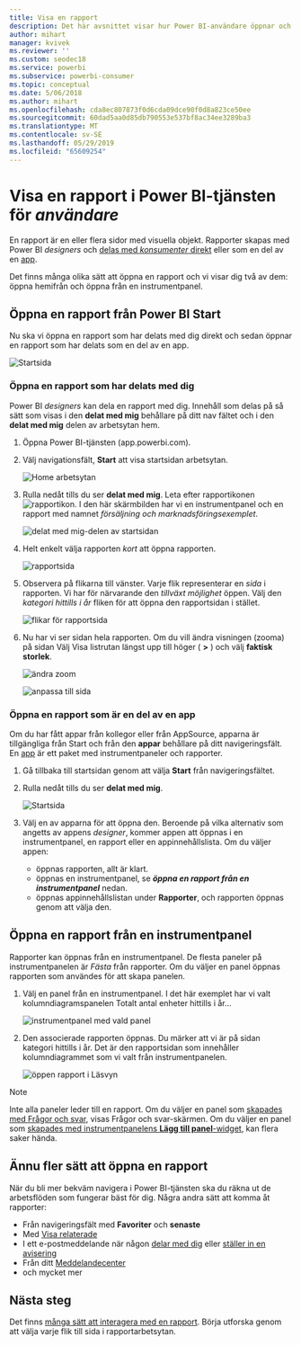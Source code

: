 ```yaml
---
title: Visa en rapport
description: Det här avsnittet visar hur Power BI-användare öppnar och visar en Power BI-rapport.
author: mihart
manager: kvivek
ms.reviewer: ''
ms.custom: seodec18
ms.service: powerbi
ms.subservice: powerbi-consumer
ms.topic: conceptual
ms.date: 5/06/2018
ms.author: mihart
ms.openlocfilehash: cda8ec807873f0d6cda09dce90f0d8a823ce50ee
ms.sourcegitcommit: 60dad5aa0d85db790553e537bf8ac34ee3289ba3
ms.translationtype: MT
ms.contentlocale: sv-SE
ms.lasthandoff: 05/29/2019
ms.locfileid: "65609254"
---
```

# <a name="view-a-report-in-power-bi-service-for-consumers"></a>Visa en rapport i Power BI-tjänsten för *användare*
En rapport är en eller flera sidor med visuella objekt. Rapporter skapas med Power BI *designers* och [delas med *konsumenter* direkt](end-user-shared-with-me.md) eller som en del av en [app](end-user-apps.md). 

Det finns många olika sätt att öppna en rapport och vi visar dig två av dem: öppna hemifrån och öppna från en instrumentpanel. 

<!-- add art-->


## <a name="open-a-report-from-power-bi-home"></a>Öppna en rapport från Power BI Start
Nu ska vi öppna en rapport som har delats med dig direkt och sedan öppnar en rapport som har delats som en del av en app.

   ![Startsida](./media/end-user-report-open/power-bi-home.png)

### <a name="open-a-report-that-has-been-shared-with-you"></a>Öppna en rapport som har delats med dig
Power BI *designers* kan dela en rapport med dig. Innehåll som delas på så sätt som visas i den **delat med mig** behållare på ditt nav fältet och i den **delat med mig** delen av arbetsytan hem.

1. Öppna Power BI-tjänsten (app.powerbi.com).

2. Välj navigationsfält, **Start** att visa startsidan arbetsytan.  

   ![Home arbetsytan](./media/end-user-report-open/power-bi-select-home-new.png)
   
3. Rulla nedåt tills du ser **delat med mig**. Leta efter rapportikonen ![rapportikon](./media/end-user-report-open/power-bi-report-icon.png). I den här skärmbilden har vi en instrumentpanel och en rapport med namnet *försäljning och marknadsföringsexemplet*. 
   
   ![delat med mig-delen av startsidan](./media/end-user-report-open/power-bi-shared-new.png)

4. Helt enkelt välja rapporten *kort* att öppna rapporten.

   ![rapportsida](./media/end-user-report-open/power-bi-filter-pane.png)

5. Observera på flikarna till vänster.  Varje flik representerar en *sida* i rapporten. Vi har för närvarande den *tillväxt möjlighet* öppen. Välj den *kategori hittills i år* fliken för att öppna den rapportsidan i stället. 

   ![flikar för rapportsida](./media/end-user-report-open/power-bi-tab-new.png)

6. Nu har vi ser sidan hela rapporten. Om du vill ändra visningen (zooma) på sidan Välj Visa listrutan längst upp till höger ( **>** ) och välj **faktisk storlek**.

   ![ändra zoom](./media/end-user-report-open/power-bi-fit-new.png)

   ![anpassa till sida](./media/end-user-report-open/power-bi-actual-size.png)

### <a name="open-a-report-that-is-part-of-an-app"></a>Öppna en rapport som är en del av en app
Om du har fått appar från kollegor eller från AppSource, apparna är tillgängliga från Start och från den **appar** behållare på ditt navigeringsfält. En [app](end-user-apps.md) är ett paket med instrumentpaneler och rapporter.

1. Gå tillbaka till startsidan genom att välja **Start** från navigeringsfältet.

7. Rulla nedåt tills du ser **delat med mig**.

   ![Startsida](./media/end-user-report-open/power-bi-my-apps.png)

8. Välj en av apparna för att öppna den. Beroende på vilka alternativ som angetts av appens *designer*, kommer appen att öppnas i en instrumentpanel, en rapport eller en appinnehållslista. Om du väljer appen:
    - öppnas rapporten, allt är klart.
    - öppnas en instrumentpanel, se ***öppna en rapport från en instrumentpanel*** nedan.
    - öppnas appinnehållslistan under **Rapporter**, och rapporten öppnas genom att välja den.


## <a name="open-a-report-from-a-dashboard"></a>Öppna en rapport från en instrumentpanel
Rapporter kan öppnas från en instrumentpanel. De flesta paneler på instrumentpanelen är *Fästa* från rapporter. Om du väljer en panel öppnas rapporten som användes för att skapa panelen. 

1. Välj en panel från en instrumentpanel. I det här exemplet har vi valt kolumndiagramspanelen Totalt antal enheter hittills i år...

    ![instrumentpanel med vald panel](./media/end-user-report-open/power-bi-dashboard-new.png)

2.  Den associerade rapporten öppnas. Du märker att vi är på sidan kategori hittills i år. Det är den rapportsidan som innehåller kolumndiagrammet som vi valt från instrumentpanelen.

    ![öppen rapport i Läsvyn](./media/end-user-report-open/power-bi-report-newer.png)

> [!NOTE]
> Inte alla paneler leder till en rapport. Om du väljer en panel som [skapades med Frågor och svar](end-user-q-and-a.md), visas Frågor och svar-skärmen. Om du väljer en panel som [skapades med instrumentpanelens **Lägg till panel**-widget](../service-dashboard-add-widget.md), kan flera saker hända.  


##  <a name="still-more-ways-to-open-a-report"></a>Ännu fler sätt att öppna en rapport
När du bli mer bekväm navigera i Power BI-tjänsten ska du räkna ut de arbetsflöden som fungerar bäst för dig. Några andra sätt att komma åt rapporter:
- Från navigeringsfält med **Favoriter** och **senaste**    
- Med [Visa relaterade](end-user-related.md)    
- I ett e-postmeddelande när någon [delar med dig](../service-share-reports.md) eller [ställer in en avisering](end-user-alerts.md)    
- Från ditt [Meddelandecenter](end-user-notification-center.md)    
- och mycket mer

## <a name="next-steps"></a>Nästa steg
Det finns [många sätt att interagera med en rapport](end-user-reading-view.md).  Börja utforska genom att välja varje flik till sida i rapportarbetsytan.

